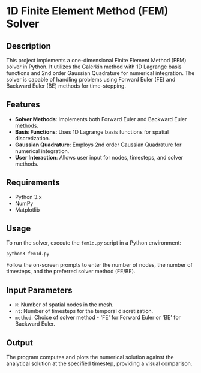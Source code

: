 # 1D Finite Element Method (FEM) Solver

## Description
This project implements a one-dimensional Finite Element Method (FEM) solver in Python. It utilizes the Galerkin method with 1D Lagrange basis functions and 2nd order Gaussian Quadrature for numerical integration. The solver is capable of handling problems using Forward Euler (FE) and Backward Euler (BE) methods for time-stepping.

## Features
- **Solver Methods**: Implements both Forward Euler and Backward Euler methods.
- **Basis Functions**: Uses 1D Lagrange basis functions for spatial discretization.
- **Gaussian Quadrature**: Employs 2nd order Gaussian Quadrature for numerical integration.
- **User Interaction**: Allows user input for nodes, timesteps, and solver methods.

## Requirements
- Python 3.x
- NumPy
- Matplotlib

## Usage
To run the solver, execute the `fem1d.py` script in a Python environment:
```
python3 fem1d.py
```


Follow the on-screen prompts to enter the number of nodes, the number of timesteps, and the preferred solver method (FE/BE).

## Input Parameters
- `N`: Number of spatial nodes in the mesh.
- `nt`: Number of timesteps for the temporal discretization.
- `method`: Choice of solver method - 'FE' for Forward Euler or 'BE' for Backward Euler.

## Output
The program computes and plots the numerical solution against the analytical solution at the specified timestep, providing a visual comparison.



